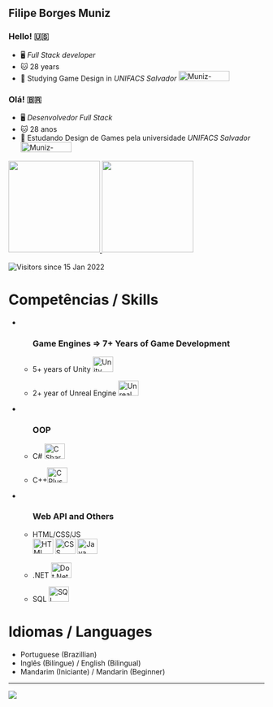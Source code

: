 <!DOCTYPE html>
<html>
<head>
</head>
<body>
  <h2>Filipe Borges Muniz</h2>
  <h3>Hello! 🇺🇸</h3>
  <ul>
    <li>🖥️ <em>Full Stack developer</em></li> 
    <li>🐱 28 years</li>
    <li>👾 Studying Game Design in <em>UNIFACS Salvador</em> 
      <a href="https://www.unifacs.br/" target="_blank">
        <img alt="Muniz-Unifacs" height="20" width="100" src="https://www.unifacs.br/wp-content/uploads/2022/05/logo-unifacs-largo.svg">
      </a>
    </li>
  </ul>
  <h3>Olá! 🇧🇷</h3>
  <ul>
    <li>🖥️ <em>Desenvolvedor Full Stack</em></li> 
    <li>🐱 28 anos</li>
    <li>👾 Estudando Design de Games pela universidade <em>UNIFACS Salvador</em>
      <a href="https://www.unifacs.br/" target="_blank">
        <img alt="Muniz-Unifacs" height="20" width="100" src="https://www.unifacs.br/wp-content/uploads/2022/05/logo-unifacs-largo.svg">
      </a>
    </li>
  </ul>
  <div>
    <a href="https://github.com/FMuniz312">
      <img height="180em" src="https://github-readme-stats.vercel.app/api?username=FMuniz312&show_icons=true&theme=tokyonight&include_all_commits=true&count_private=true"/>
      <img height="180em" src="https://github-readme-stats.vercel.app/api/top-langs/?username=FMuniz312&layout=compact&langs_count=7&theme=dracula"/>
    </a>
  </div>
  <br/>
  <img src="http://estruyf-github.azurewebsites.net/api/VisitorHit?user=FMuniz312&repo=FMuniz312&countColor=%237B1E7A" alt="Visitors since 15 Jan 2022">
  <h1>Competências / Skills</h1>
  <ul>
    <li>
        <ul class="flexbox-enginesskills">
            <h3>Game Engines => 7+ Years of Game Development</h3>
            <li>
                <p>5+ years of Unity  <img alt="Unity" height="30" width="40" src="https://cdn.jsdelivr.net/gh/devicons/devicon/icons/unity/unity-original.svg"></p>
            </li>
            <li> 
                <p>2+ year of Unreal Engine <img alt="Unreal Engine" height="30" width="40" src="https://cdn.jsdelivr.net/gh/devicons/devicon/icons/unrealengine/unrealengine-original.svg"></p>
            </li>               
        </ul>  
    </li>
    <li>
        <ul class="flexbox-enginesskills">
            <h3>OOP</h3>
            <li>
                <p>C# <img alt="C Sharp" height="30" width="40" src="https://cdn.jsdelivr.net/gh/devicons/devicon/icons/csharp/csharp-original.svg">
                </p>
            </li>
            <li> 
                <p>C++<img alt="C Plus Plus" height="30" width="40" src="https://cdn.jsdelivr.net/gh/devicons/devicon/icons/cplusplus/cplusplus-original.svg"></p>
            </li>
        </ul>  
    </li>
    <li>
        <ul class="flexbox-enginesskills">
            <h3>Web API and Others</h3>
           <li>HTML/CSS/JS      
                <div class="container-similarskill">
                    <img alt="HTML" height="30" width="40" src="https://cdn.jsdelivr.net/gh/devicons/devicon/icons/html5/html5-original-wordmark.svg">
                    <img alt="CSS" height="30" width="40" src="https://cdn.jsdelivr.net/gh/devicons/devicon/icons/css3/css3-original.svg">
                    <img alt="Java Script" height="30" width="40" src="https://cdn.jsdelivr.net/gh/devicons/devicon/icons/javascript/javascript-original.svg">
                </div>      
            </li>
            <li>
                <p>.NET <img alt="Dot Net" height="30" width="40" src="https://cdn.jsdelivr.net/gh/devicons/devicon/icons/dot-net/dot-net-original.svg">
                </p>
            </li>
            <li> 
                <p>SQL <img alt="SQL" height="30" width="40" src="https://cdn.jsdelivr.net/gh/devicons/devicon/icons/mysql/mysql-original.svg">
                </p>
            </li>           
        </ul>            
    </li>    
  </ul>
  <h1>Idiomas / Languages</h1>
  <ul>
    <li>Portuguese (Brazillian)</li>
    <li>Inglês (Bilíngue) / English (Bilingual)</li>
    <li>Mandarim (Iniciante) / Mandarin (Beginner)</li>
  </ul>
  <hr>  
  <div>
    <a href="https://www.linkedin.com/in/filipe-borges-muniz-97917520a/" target="_blank">
      <img src="https://img.shields.io/badge/-LinkedIn-%230077B5?style=for-the-badge&logo=linkedin&logoColor=white" target="_blank">
    </a>
  </div>
</body>
</html>
